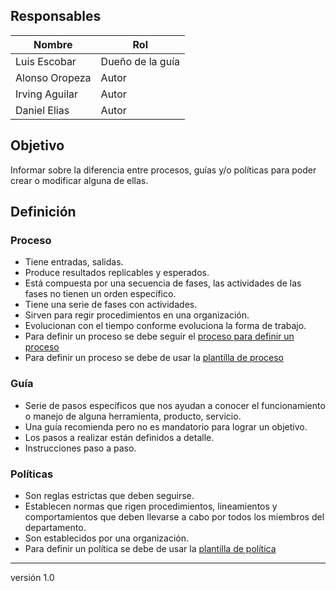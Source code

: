
## Responsables
| Nombre         | Rol           |
| -------------- | ------------- |
| Luis Escobar   | Dueño de la guía |
| Alonso Oropeza | Autor         |
| Irving Aguilar | Autor         |
| Daniel Elias   | Autor         |

## Objetivo

Informar sobre la diferencia entre procesos, guías y/o políticas para poder crear o modificar alguna de ellas.

## Definición
### Proceso

* Tiene entradas, salidas.
* Produce resultados replicables y esperados.
* Está compuesta por una secuencia de fases, las actividades de las fases no tienen un orden específico.
* Tiene una serie de fases con actividades.
* Sirven para regir procedimientos en una organización.
* Evolucionan con el tiempo conforme evoluciona la forma de trabajo.
* Para definir un proceso se debe seguir el <a href="https://github.com/novaDepto/Nova/blob/master/%5BPRO01%5D-Proceso-para-definir-un-proceso.md">proceso para definir un proceso</a>
* Para definir un proceso se debe de usar la <a href="https://github.com/novaDepto/Nova/wiki/Plantilla-de-proceso.md">plantilla de proceso</a>

### Guía
* Serie de pasos específicos que nos ayudan a conocer el funcionamiento o manejo de alguna herramienta, producto, servicio.
* Una guía recomienda pero no es mandatorio para lograr un objetivo.
* Los pasos a realizar están definidos a detalle.
* Instrucciones paso a paso.

### Políticas
* Son reglas estrictas que deben seguirse.
* Establecen normas que rigen procedimientos, lineamientos y comportamientos que deben llevarse a cabo por todos los miembros del departamento.
* Son establecidos por una organización.
* Para definir un política se debe de usar la <a href="https://github.com/novaDepto/Nova/blob/plantilla/politica/Plantilla-de-pol%C3%ADtica.md">plantilla de política</a>

***
versión 1.0
